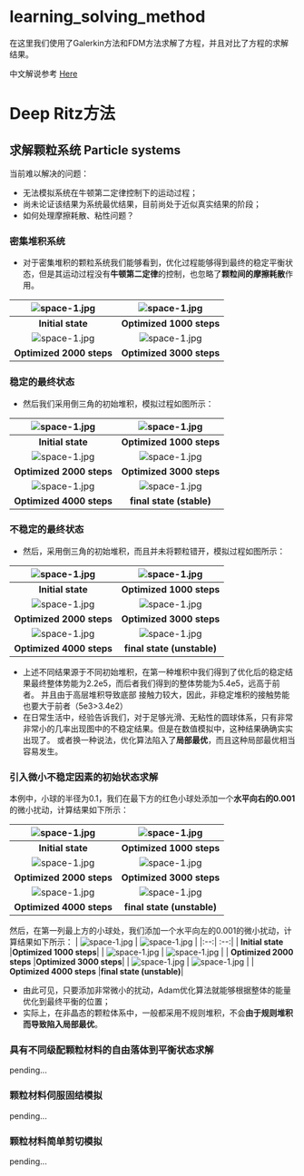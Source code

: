 # learning_solving_method
在这里我们使用了Galerkin方法和FDM方法求解了方程，并且对比了方程的求解结果。

中文解说参考 [Here](https://zhuanlan.zhihu.com/p/622256859)


# Deep Ritz方法

## 求解颗粒系统 Particle systems
当前难以解决的问题：
- 无法模拟系统在牛顿第二定律控制下的运动过程；
- 尚未论证该结果为系统最优结果，目前尚处于近似真实结果的阶段；
- 如何处理摩擦耗散、粘性问题？


### 密集堆积系统
- 对于密集堆积的颗粒系统我们能够看到，优化过程能够得到最终的稳定平衡状态，但是其运动过程没有**牛顿第二定律**的控制，也忽略了**颗粒间的摩擦耗散**作用。

| ![space-1.jpg](deepRitz_particle/img/dense/step_0.png) | ![space-1.jpg](deepRitz_particle/img/dense/step_1000.png) |
|:--:| :--:| 
| **Initial state** |**Optimized 1000 steps**|
| ![space-1.jpg](deepRitz_particle/img/dense/step_2000.png) | ![space-1.jpg](deepRitz_particle/img/dense/step_3000.png) |
| **Optimized 2000 steps** |**Optimized 3000 steps**|


### 稳定的最终状态
- 然后我们采用倒三角的初始堆积，模拟过程如图所示：

| ![space-1.jpg](./deepRitz_particle/img/stable/step_0.png) | ![space-1.jpg](./deepRitz_particle/img/stable/step_1000.png) |
|:--:| :--:| 
| **Initial state** |**Optimized 1000 steps**|
| ![space-1.jpg](./deepRitz_particle/img/stable/step_2000.png) | ![space-1.jpg](./deepRitz_particle/img/stable/step_3000.png) |
| **Optimized 2000 steps** |**Optimized 3000 steps**|
| ![space-1.jpg](./deepRitz_particle/img/stable/step_4000.png) | ![space-1.jpg](./deepRitz_particle/img/stable/step_5000.png) |
| **Optimized 4000 steps** |**final state (stable)**|

### 不稳定的最终状态
- 然后，采用倒三角的初始堆积，而且并未将颗粒错开，模拟过程如图所示：

| ![space-1.jpg](./deepRitz_particle/img/unstable/step_0.png) | ![space-1.jpg](./deepRitz_particle/img/unstable/step_1000.png) |
|:--:| :--:| 
| **Initial state** |**Optimized 1000 steps**|
| ![space-1.jpg](./deepRitz_particle/img/unstable/step_2000.png) | ![space-1.jpg](./deepRitz_particle/img/unstable/step_3000.png) |
| **Optimized 2000 steps** |**Optimized 3000 steps**|
| ![space-1.jpg](./deepRitz_particle/img/unstable/step_4000.png) | ![space-1.jpg](./deepRitz_particle/img/unstable/step_5000.png) |
| **Optimized 4000 steps** |**final state (unstable)**|

- 上述不同结果源于不同初始堆积，在第一种堆积中我们得到了优化后的稳定结果最终整体势能为2.2e5，而后者我们得到的整体势能为5.4e5，远高于前者。
并且由于高层堆积导致底部
接触力较大，因此，非稳定堆积的接触势能也要大于前者（5e3>3.4e2）
- 在日常生活中，经验告诉我们，对于足够光滑、无粘性的圆球体系，只有非常非常小的几率出现图中的不稳定结果。但是在数值模拟中，这种结果确确实实出现了。
或者换一种说法，优化算法陷入了**局部最优**，而且这种局部最优相当容易发生。

### 引入微小不稳定因素的初始状态求解
本例中，小球的半径为0.1，我们在最下方的红色小球处添加一个**水平向右的0.001**的微小扰动，计算结果如下所示：

| ![space-1.jpg](./deepRitz_particle/img/disturbed_bottom/step_0.png) | ![space-1.jpg](./deepRitz_particle/img/disturbed_bottom/step_1000.png) |
|:--:| :--:| 
| **Initial state** |**Optimized 1000 steps**|
| ![space-1.jpg](./deepRitz_particle/img/disturbed_bottom/step_2000.png) | ![space-1.jpg](./deepRitz_particle/img/disturbed_bottom/step_3000.png) |
| **Optimized 2000 steps** |**Optimized 3000 steps**|
| ![space-1.jpg](./deepRitz_particle/img/disturbed_bottom/step_4000.png) | ![space-1.jpg](./deepRitz_particle/img/disturbed_bottom/step_5000.png) |
| **Optimized 4000 steps** |**final state (unstable)**|

然后，在第一列最上方的小球处，我们添加一个水平向左的0.001的微小扰动，计算结果如下所示：
| ![space-1.jpg](./deepRitz_particle/img/disturbed_top/step_0.png) | ![space-1.jpg](./deepRitz_particle/img/disturbed_top/step_1000.png) |
|:--:| :--:| 
| **Initial state** |**Optimized 1000 steps**|
| ![space-1.jpg](./deepRitz_particle/img/disturbed_top/step_2000.png) | ![space-1.jpg](./deepRitz_particle/img/disturbed_top/step_3000.png) |
| **Optimized 2000 steps** |**Optimized 3000 steps**|
| ![space-1.jpg](./deepRitz_particle/img/disturbed_top/step_4000.png) | ![space-1.jpg](./deepRitz_particle/img/disturbed_top/step_5000.png) |
| **Optimized 4000 steps** |**final state (unstable)**|

- 由此可见，只要添加非常微小的扰动，Adam优化算法就能够根据整体的能量优化到最终平衡的位置；
- 实际上，在非晶态的颗粒体系中，一般都采用不规则堆积，不会**由于规则堆积而导致陷入局部最优**。

### 具有不同级配颗粒材料的自由落体到平衡状态求解
pending...

### 颗粒材料伺服固结模拟
pending...

### 颗粒材料简单剪切模拟
pending...